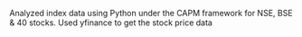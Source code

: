  Analyzed index data using Python under the CAPM framework for NSE, BSE & 40 stocks. Used yfinance to get the stock price data
